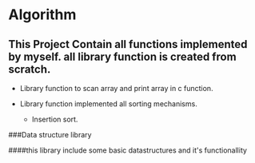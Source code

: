 # Algorithm


## This Project Contain all functions implemented by myself. all library function is created from scratch.

* Library function to scan array and print array in c function.

* Library function implemented all sorting mechanisms.
    * Insertion sort.
    
 ###Data structure library
 
 ####this library include some basic datastructures and it's functionallity